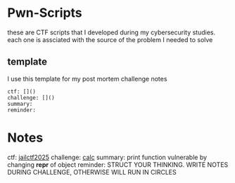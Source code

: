 # Pwn-Scripts

these are CTF scripts that I developed during my cybersecurity studies. each one is assciated with the source of the problem I needed to solve

## template
I use this template for my post mortem challenge notes
```
ctf: []()
challenge: []() 
summary:
reminder:
```

# Notes
ctf: [jailctf2025](jailctf/)
challenge: [calc](jailctf/calc)
summary: print function vulnerable by changing __repr__ of object
reminder: STRUCT YOUR THINKING. WRITE NOTES DURING CHALLENGE, OTHERWISE WILL RUN IN CIRCLES



